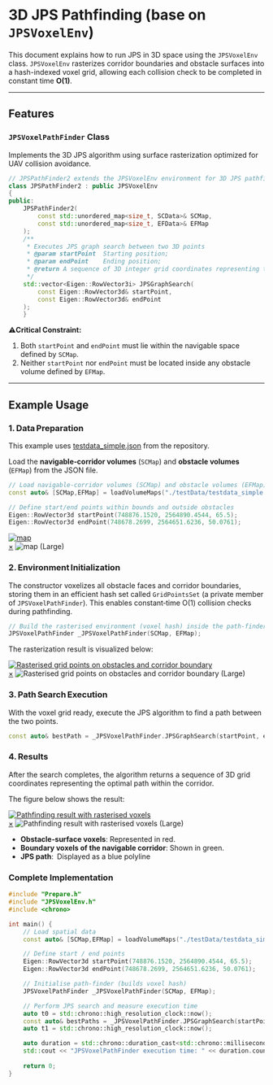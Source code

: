 # **3D JPS Pathfinding (base on `JPSVoxelEnv`)**

This document explains how to run JPS in 3D space using the `JPSVoxelEnv` class.
`JPSVoxelEnv` rasterizes corridor boundaries and obstacle surfaces into a hash-indexed voxel grid, allowing each collision check to be completed in constant time **O(1)**.


---

## **Features**

### **`JPSVoxelPathFinder` Class**

Implements the 3D JPS algorithm using surface rasterization optimized for UAV collision avoidance.
```cpp
// JPSPathFinder2 extends the JPSVoxelEnv environment for 3D JPS pathfinding with rasterization
class JPSPathFinder2 : public JPSVoxelEnv
{
public:
    JPSPathFinder2(
        const std::unordered_map<size_t, SCData>& SCMap,
        const std::unordered_map<size_t, EFData>& EFMap
    );
    /**
     * Executes JPS graph search between two 3D points
     * @param startPoint  Starting position;
     * @param endPoint    Ending position;
     * @return A sequence of 3D integer grid coordinates representing the found path
     */
    std::vector<Eigen::RowVector3i> JPSGraphSearch(
        const Eigen::RowVector3d& startPoint, 
        const Eigen::RowVector3d& endPoint 
    );
    }
```

⚠️**Critical Constraint:** 

1. Both `startPoint` and `endPoint` must lie within the navigable space defined by `SCMap`.
2. Neither `startPoint` nor `endPoint` must be located inside any obstacle volume defined by `EFMap`.

---

## **Example Usage**


### **1. Data Preparation**

This example uses [testdata_simple.json](https://github.com/ZhikangLai/LiteGeometry/testData/testdata_simple.json) from the repository.

Load the **navigable‑corridor volumes** (`SCMap`) and **obstacle volumes** (`EFMap`) from the JSON file.  

```cpp
// Load navigable‑corridor volumes (SCMap) and obstacle volumes (EFMap)
const auto& [SCMap,EFMap] = loadVolumeMaps("./testData/testdata_simple.json");

// Define start/end points within bounds and outside obstacles
Eigen::RowVector3d startPoint(748876.1520, 2564890.4544, 65.5); 
Eigen::RowVector3d endPoint(748678.2699, 2564651.6236, 50.0761);
```

<a id="close-lightbox" style="display: none;"></a>
<div class="single-img-container">
    <a href="#lightbox-single-1" class="lightbox-trigger">
        <img src="../jps/jps_map.png" 
             alt="map"> 
    </a>
</div>

<div id="lightbox-single-1" class="lightbox">
    <a href="#close-lightbox" class="lightbox-close">&times;</a>
    <img src="../jps/jps_map.png" alt="map (Large)">
</div>

### **2. Environment Initialization**

The constructor voxelizes all obstacle faces and corridor boundaries, storing them in an efficient hash set called `GridPointsSet` (a private member of `JPSVoxelPathFinder`). This enables constant‑time O(1) collision checks during pathfinding.

```cpp
// Build the rasterised environment (voxel hash) inside the path‑finder
JPSVoxelPathFinder _JPSVoxelPathFinder(SCMap, EFMap);
```

The rasterization result is visualized below:

<div class="single-img-container">
    <a href="#lightbox-single-2" class="lightbox-trigger">
        <img src="../jps/jps_gridpoint.png" 
             alt="Rasterised grid points on obstacles and corridor boundary"> 
    </a>
</div>

<div id="lightbox-single-2" class="lightbox">
    <a href="#close-lightbox" class="lightbox-close">&times;</a>
    <img src="../jps/jps_gridpoint.png" alt="Rasterised grid points on obstacles and corridor boundary (Large)">
</div>


### **3. Path Search Execution**
With the voxel grid ready, execute the JPS algorithm to find a path between the two points.
```cpp
const auto& bestPath = _JPSVoxelPathFinder.JPSGraphSearch(startPoint, endPoint);
```

### **4. Results**

After the search completes, the algorithm returns a sequence of 3D grid coordinates representing the optimal path within the corridor.

The figure below shows the result:
<div class="single-img-container">
    <a href="#lightbox-single-3" class="lightbox-trigger">
        <img src="../jps/jps2.png" 
             alt="Pathfinding result with rasterised voxels"> 
    </a>
</div>

<div id="lightbox-singl-3" class="lightbox">
    <a href="#close-lightbox" class="lightbox-close">&times;</a>
    <img src="../jps/jps2.png" alt="Pathfinding result with rasterised voxels (Large)">
</div>


- **Obstacle‑surface voxels**: Represented in red.
- **Boundary voxels of the navigable corridor**: Shown in green.
- **JPS path**: Displayed as a blue polyline

### **Complete Implementation**
```cpp
#include "Prepare.h"
#include "JPSVoxelEnv.h"
#include <chrono>  

int main() {
    // Load spatial data
    const auto& [SCMap,EFMap] = loadVolumeMaps("./testData/testdata_simple.json");

    // Define start / end points
    Eigen::RowVector3d startPoint(748876.1520, 2564890.4544, 65.5);
    Eigen::RowVector3d endPoint(748678.2699, 2564651.6236, 50.0761);

    // Initialise path‑finder (builds voxel hash)
    JPSVoxelPathFinder _JPSVoxelPathFinder(SCMap, EFMap);

    // Perform JPS search and measure execution time
    auto t0 = std::chrono::high_resolution_clock::now();
    const auto& bestPaths = _JPSVoxelPathFinder.JPSGraphSearch(startPoint, endPoint);
    auto t1 = std::chrono::high_resolution_clock::now();

    auto duration = std::chrono::duration_cast<std::chrono::milliseconds>(t1 - t0);
    std::cout << "JPSVoxelPathFinder execution time: " << duration.count() << " ms" << std::endl;
    
    return 0;
}
```
